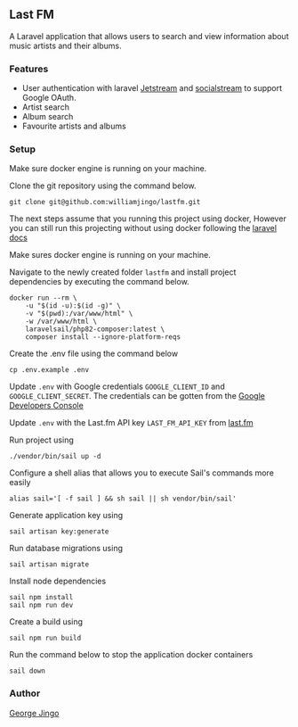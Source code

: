 ## Last FM

A Laravel application that allows users to search and view information about music artists and their albums.

### Features

-   User authentication with laravel [Jetstream](https://jetstream.laravel.com) and [socialstream](https://docs.socialstream.dev/) to support Google OAuth.
-   Artist search
-   Album search
-   Favourite artists and albums

### Setup

Make sure docker engine is running on your machine.

Clone the git repository using the command below.

```
git clone git@github.com:williamjingo/lastfm.git
```

The next steps assume that you running this project using docker, However you can still run this projecting without using docker following the [laravel docs](https://laravel.com/docs/9.x/installation)

Make sures docker engine is running on your machine.

Navigate to the newly created folder `lastfm` and install project dependencies by executing the command below.

```
docker run --rm \
    -u "$(id -u):$(id -g)" \
    -v "$(pwd):/var/www/html" \
    -w /var/www/html \
    laravelsail/php82-composer:latest \
    composer install --ignore-platform-reqs
```

Create the .env file using the command below

```
cp .env.example .env
```

Update `.env` with Google credentials `GOOGLE_CLIENT_ID` and `GOOGLE_CLIENT_SECRET`. The credentials can be gotten from the [Google Developers Console](https://console.cloud.google.com/)

Update `.env` with the Last.fm API key `LAST_FM_API_KEY` from [last.fm](https://www.last.fm/api)

Run project using

```
./vendor/bin/sail up -d
```

Configure a shell alias that allows you to execute Sail's commands more easily

```
alias sail='[ -f sail ] && sh sail || sh vendor/bin/sail'
```

Generate application key using

```
sail artisan key:generate
```

Run database migrations using

```
sail artisan migrate
```

Install node dependencies

```
sail npm install
sail npm run dev
```

Create a build using
```
sail npm run build
```

Run the command below to stop the application docker containers

```
sail down
```

### Author

<a href="https://www.linkedin.com/in/william-jingo/" target="_blank">George Jingo</a>
